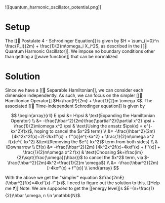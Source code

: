![[quantum_harmonic_oscillator_potential.png]]
# Setup
 The [[📕 Postulate 4 - Schrodinger Equation]] is given by $H = \sum_{i=0}^n \frac{P_i}{2m} + \frac{1}{2}m\omega_i X_i^2$, as described in the [[📘 Quantum Harmonic Oscillator]]. We impose no boundary conditions other than getting a [[wave function]] that can be normalized
 
# Solution
Since we have a [[📘 Separable Hamiltonian]], we can consider each dimension independently. As such, we can focus on the simpler [[📘 Hamiltonian Operator]] $H=\frac{P}{2m} + \frac{1}{2}m \omega X$. The associated [[📘 Time-independent Schrodinger equation]] is given by

$$
\begin{array}{rll}
E \psi &= H\psi & \text{Expanding the Hamiltonian Operator} \\
&= -\frac{\hbar^2}{2m}\frac{\partial^2}{\partial x^2} \psi + \frac{1}{2}m\omega x^2 \psi & \text{Using the ansatz $\psi(x) = e^{-kx^2}f(x)$, hoping to cancel the $x^2$ term} \\
&= -\frac{\hbar^2}{2m} [4k^2x^2f(x)+2(-2kx)f'(x) + f''(x)]e^{-kx^2} + \frac{1}{2}m\omega x^2 f(x)e^{-kx^2} &\text{Removing the $e^{-kx^2}$ term from both sides} \\
& \Downarrow \\
Ef(x) &= -\frac{\hbar^2}{2m} [4k^2x^2f(x)-4kxf'(x) + f''(x)] + \frac{1}{2}m\omega x^2 f(x) & \text{Choosing $k=\frac{im}{2}\sqrt{\frac{\omega}{\hbar}}$ to cancel the $x^2$ term, via $-\frac{\hbar^2}{2m}4k^2=\frac{1}{2}m \omega$} \\
&= -\frac{\hbar^2}{2m} [-4kxf'(x) + f''(x)] \\
\end{array}
$$

With the above we get the "simpler" equation $\frac{2mE}{\hbar^2}f(x)=4kxf'(x)-f''(x)$. I need to figure out the solution to this. [[Help me ❓]]
Note: We are supposed to get the [[energy level]]s $E=(n+\frac{1}{2})\hbar \omega, n \in \mathbb{N}$.